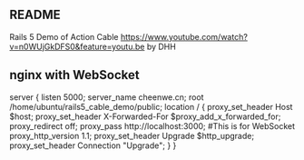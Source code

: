 ## README
Rails 5 Demo of Action Cable https://www.youtube.com/watch?v=n0WUjGkDFS0&feature=youtu.be by DHH

## nginx with WebSocket

server {
  listen       5000;
  server_name  cheenwe.cn;
  root  /home/ubuntu/rails5_cable_demo/public;
  location / {
      proxy_set_header Host $host;
      proxy_set_header X-Forwarded-For $proxy_add_x_forwarded_for; 
      proxy_redirect off;
      proxy_pass http://localhost:3000;
      #This is for WebSocket
      proxy_http_version 1.1;
      proxy_set_header Upgrade $http_upgrade;
      proxy_set_header Connection "Upgrade";
    }
}
